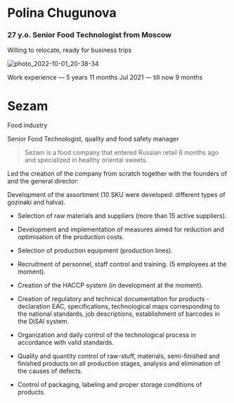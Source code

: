 # Polina Chugunova 
### 27 y.o. Senior Food Technologist from Moscow
Willing to relocate, ready for business trips

![photo_2022-10-01_20-38-34](https://user-images.githubusercontent.com/114429408/193421498-5aef99d2-5cfc-47f8-a505-36af2f2a9f89.jpg)

Work experience — 5 years 11 months
Jul 2021 — till now
9 months


# Sezam

 Food industry

Senior Food Technologist, quality and food safety manager
>Sezam is a food company that entered Russian retail 6 months ago and specialized in healthy oriental sweets. 

Led the creation of the company from scratch together with the founders of and the general director:

Development of the assortment (10 SKU were developed: different types of gozinaki and halva).

- Selection of raw materials and suppliers (more than 15 active suppliers). 

- Development and implementation of measures aimed for reduction and optimisation of the production costs.

- Selection of production equipment (production lines).

- Recruitment of personnel, staff control and training. (5 employees at the moment).

- Creation of the HACCP system (in development at the moment).

- Creation of regulatory and technical documentation for products - declaration EAC, specifications, technological maps corresponding to the national standards, job descriptions, establishment of barcodes in the DiSAI system.

- Organization and daily control of the technological process in accordance with valid standards.

- Quality and quantity control of raw-stuff, materials, semi-finished and finished products on all production stages, analysis and elimination of the causes of defects.

- Control of packaging, labeling and proper storage conditions of products.


